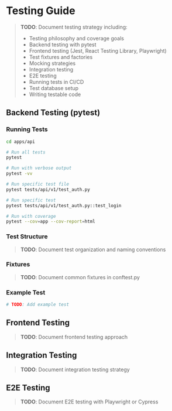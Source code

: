 # Testing Guide

> **TODO**: Document testing strategy including:
> - Testing philosophy and coverage goals
> - Backend testing with pytest
> - Frontend testing (Jest, React Testing Library, Playwright)
> - Test fixtures and factories
> - Mocking strategies
> - Integration testing
> - E2E testing
> - Running tests in CI/CD
> - Test database setup
> - Writing testable code

## Backend Testing (pytest)

### Running Tests

```bash
cd apps/api

# Run all tests
pytest

# Run with verbose output
pytest -vv

# Run specific test file
pytest tests/api/v1/test_auth.py

# Run specific test
pytest tests/api/v1/test_auth.py::test_login

# Run with coverage
pytest --cov=app --cov-report=html
```

### Test Structure

> **TODO**: Document test organization and naming conventions

### Fixtures

> **TODO**: Document common fixtures in conftest.py

### Example Test

```python
# TODO: Add example test
```

## Frontend Testing

> **TODO**: Document frontend testing approach

## Integration Testing

> **TODO**: Document integration testing strategy

## E2E Testing

> **TODO**: Document E2E testing with Playwright or Cypress
